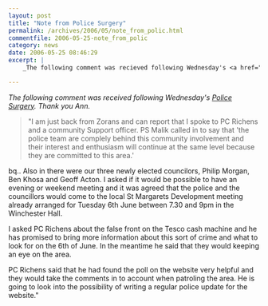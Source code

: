 ```yaml
---
layout: post
title: "Note from Police Surgery"
permalink: /archives/2006/05/note_from_polic.html
commentfile: 2006-05-25-note_from_polic
category: news
date: 2006-05-25 08:46:29
excerpt: |
    _The following comment was recieved following Wednesday's <a href="https://stmargarets.london/archives/2006/05/event_reminder_2.html.">Police Surgery</a>  Thank you Ann._

---
```


*The following comment was received following Wednesday's [Police Surgery](/archives/2006/05/event_reminder_2.html). Thank you Ann.*

> "I am just back from Zorans and can report that I spoke to PC Richens and a community Support officer. PS Malik called in to say that 'the police team are complely behind this community involvement and their interest and enthusiasm will continue at the same level because they are committed to this area.'

bq.. Also in there were our three newly elected councilors, Philip Morgan, Ben Khosa and Geoff Acton. I asked if it would be possible to have an evening or weekend meeting and it was agreed that the police and the councillors would come to the local St Margarets Development meeting already arranged for Tuesday 6th June between 7.30 and 9pm in the Winchester Hall.

I asked PC Richens about the false front on the Tesco cash machine and he has promised to bring more information about this sort of crime and what to look for on the 6th of June. In the meantime he said that they would keeping an eye on the area.

PC Richens said that he had found the poll on the website very helpful and they would take the comments in to account when patroling the area. He is going to look into the possibility of writing a regular police update for the website."
